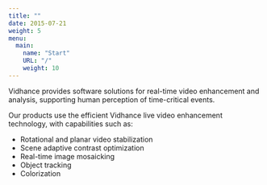 ```yaml
---
title: ""
date: 2015-07-21
weight: 5
menu:
  main:
    name: "Start"
    URL: "/"
    weight: 10
---
```

Vidhance provides software solutions for real-time video enhancement and analysis, supporting human perception of time-critical events.

Our products use the efficient Vidhance live video enhancement technology, with capabilities such as:

- Rotational and planar video stabilization
- Scene adaptive contrast optimization
- Real-time image mosaicking
- Object tracking
- Colorization
